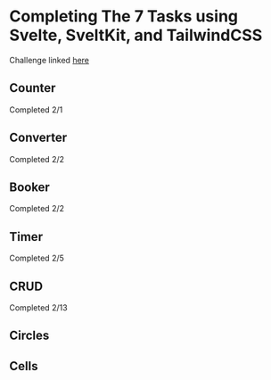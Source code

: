 # Completing The 7 Tasks using Svelte, SveltKit, and TailwindCSS

Challenge linked [here](https://eugenkiss.github.io/7guis/tasks)

## Counter

Completed 2/1

## Converter

Completed 2/2

## Booker

Completed 2/2

## Timer

Completed 2/5

## CRUD

Completed 2/13

## Circles

## Cells
